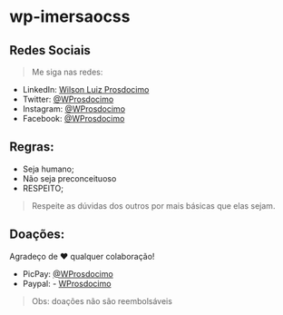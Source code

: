 # wp-imersaocss

## Redes Sociais
> Me siga nas redes:

- LinkedIn:  [Wilson Luiz Prosdocimo](www.linkedin.com/in/wprosdocimo)
- Twitter:   [@WProsdocimo](https://twitter.com/wprosdocimo)
- Instagram: [@WProsdocimo](https://instagram.com/wprosdocimo)
- Facebook:  [@WProsdocimo](https://facebook.com/wprosdocimo)

## Regras:

- Seja humano;
- Não seja preconceituoso
- RESPEITO;

> Respeite as dúvidas dos outros por mais básicas que elas sejam.

## Doações:

Agradeço de ♥ qualquer colaboração!

- PicPay: [@WProsdocimo](https://picpay.me/wprosdocimo)
- Paypal: - [WProsdocimo](https://www.paypal.com/cgi-bin/webscr?cmd=_donations&business=wilson%40wprosdocimo.com.br&item_name=Canal+Twitch.tv&currency_code=BRL&source=url)

> Obs: doações não são reembolsáveis

